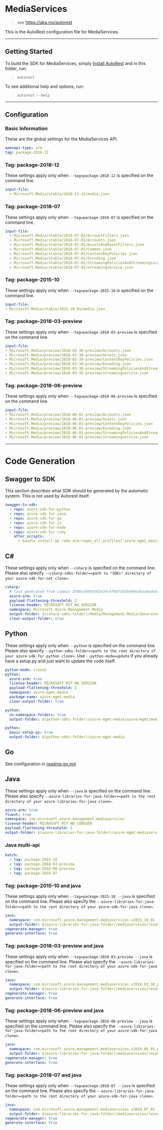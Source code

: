 # MediaServices

> see https://aka.ms/autorest

This is the AutoRest configuration file for MediaServices.

---

## Getting Started

To build the SDK for MediaServices, simply [Install AutoRest](https://aka.ms/autorest/install) and in this folder, run:

> `autorest`

To see additional help and options, run:

> `autorest --help`

---

## Configuration

### Basic Information

These are the global settings for the MediaServices API.

``` yaml
openapi-type: arm
tag: package-2018-12
```


### Tag: package-2018-12

These settings apply only when `--tag=package-2018-12` is specified on the command line.

```yaml $(tag) == 'package-2018-12'
input-file:
  - Microsoft.Media/stable/2018-12-12/media.json
```
### Tag: package-2018-07

These settings apply only when `--tag=package-2018-07` is specified on the command line.

``` yaml $(tag) == 'package-2018-07'
input-file:
  - Microsoft.Media/stable/2018-07-01/AccountFilters.json
  - Microsoft.Media/stable/2018-07-01/Accounts.json
  - Microsoft.Media/stable/2018-07-01/AssetsAndAssetFilters.json
  - Microsoft.Media/stable/2018-07-01/Common.json
  - Microsoft.Media/stable/2018-07-01/ContentKeyPolicies.json
  - Microsoft.Media/stable/2018-07-01/Encoding.json
  - Microsoft.Media/stable/2018-07-01/StreamingPoliciesAndStreamingLocators.json
  - Microsoft.Media/stable/2018-07-01/streamingservice.json
```

### Tag: package-2015-10

These settings apply only when `--tag=package-2015-10` is specified on the command line.

``` yaml $(tag) == 'package-2015-10'
input-file:
- Microsoft.Media/stable/2015-10-01/media.json
```

### Tag: package-2018-03-preview

These settings apply only when `--tag=package-2018-03-preview` is specified on the command line.

``` yaml $(tag) == 'package-2018-03-preview'
input-file:
- Microsoft.Media/preview/2018-03-30-preview/Accounts.json
- Microsoft.Media/preview/2018-03-30-preview/Assets.json
- Microsoft.Media/preview/2018-03-30-preview/ContentKeyPolicies.json
- Microsoft.Media/preview/2018-03-30-preview/Encoding.json
- Microsoft.Media/preview/2018-03-30-preview/StreamingPoliciesAndStreamingLocators.json
- Microsoft.Media/preview/2018-03-30-preview/streamingservice.json
```

### Tag: package-2018-06-preview

These settings apply only when `--tag=package-2018-06-preview` is specified on the command line.

``` yaml $(tag) == 'package-2018-06-preview'
input-file:
- Microsoft.Media/preview/2018-06-01-preview/Accounts.json
- Microsoft.Media/preview/2018-06-01-preview/Assets.json
- Microsoft.Media/preview/2018-06-01-preview/ContentKeyPolicies.json
- Microsoft.Media/preview/2018-06-01-preview/Encoding.json
- Microsoft.Media/preview/2018-06-01-preview/StreamingPoliciesAndStreamingLocators.json
- Microsoft.Media/preview/2018-06-01-preview/streamingservice.json
```

---

# Code Generation

## Swagger to SDK

This section describes what SDK should be generated by the automatic system.
This is not used by Autorest itself.

``` yaml $(swagger-to-sdk)
swagger-to-sdk:
  - repo: azure-sdk-for-python
  - repo: azure-sdk-for-java
  - repo: azure-sdk-for-go
  - repo: azure-sdk-for-js
  - repo: azure-sdk-for-node
  - repo: azure-sdk-for-ruby
    after_scripts:
      - bundle install && rake arm:regen_all_profiles['azure_mgmt_media_services']
```

## C#

These settings apply only when `--csharp` is specified on the command line.
Please also specify `--csharp-sdks-folder=<path to "SDKs" directory of your azure-sdk-for-net clone>`.

``` yaml $(csharp)
csharp:
  # last generated from commit 3586e2989d502434c4f607dd38d40e46aabede5c
  azure-arm: true
  payload-flattening-threshold: 2
  license-header: MICROSOFT_MIT_NO_VERSION
  namespace: Microsoft.Azure.Management.Media
  output-folder: $(csharp-sdks-folder)/Media/Management.Media/Generated
  clear-output-folder: true
```

## Python

These settings apply only when `--python` is specified on the command line.
Please also specify `--python-sdks-folder=<path to the root directory of your azure-sdk-for-python clone>`.
Use `--python-mode=update` if you already have a setup.py and just want to update the code itself.

``` yaml $(python)
python-mode: create
python:
  azure-arm: true
  license-header: MICROSOFT_MIT_NO_VERSION
  payload-flattening-threshold: 2
  namespace: azure.mgmt.media
  package-name: azure-mgmt-media
  clear-output-folder: true
```

``` yaml $(python) && $(python-mode) == 'update'
python:
  no-namespace-folders: true
  output-folder: $(python-sdks-folder)/azure-mgmt-media/azure/mgmt/media
```

``` yaml $(python) && $(python-mode) == 'create'
python:
  basic-setup-py: true
  output-folder: $(python-sdks-folder)/azure-mgmt-media
```

## Go

See configuration in [readme.go.md](./readme.go.md)

## Java

These settings apply only when `--java` is specified on the command line.
Please also specify `--azure-libraries-for-java-folder=<path to the root directory of your azure-libraries-for-java clone>`.

``` yaml $(java)
azure-arm: true
fluent: true
namespace: com.microsoft.azure.management.mediaservices
license-header: MICROSOFT_MIT_NO_CODEGEN
payload-flattening-threshold: 1
output-folder: $(azure-libraries-for-java-folder)/azure-mgmt-mediaservices
```

### Java multi-api

``` yaml $(java) && $(multiapi)
batch:
  - tag: package-2015-10
  - tag: package-2018-03-preview
  - tag: package-2018-06-preview
  - tag: package-2018-07
```

### Tag: package-2015-10 and java

These settings apply only when `--tag=package-2015-10 --java` is specified on the command line.
Please also specify the `--azure-libraries-for-java-folder=<path to the root directory of your azure-sdk-for-java clone>`.

``` yaml $(tag) == 'package-2015-10' && $(java) && $(multiapi)
java:
  namespace: com.microsoft.azure.management.mediaservices.v2015_10_01
  output-folder: $(azure-libraries-for-java-folder)/mediaservices/resource-manager/v2015_10_01
regenerate-manager: true
generate-interface: true
```

### Tag: package-2018-03-preview and java

These settings apply only when `--tag=package-2018-03-preview --java` is specified on the command line.
Please also specify the `--azure-libraries-for-java-folder=<path to the root directory of your azure-sdk-for-java clone>`.

``` yaml $(tag) == 'package-2018-03-preview' && $(java) && $(multiapi)
java:
  namespace: com.microsoft.azure.management.mediaservices.v2018_03_30_preview
  output-folder: $(azure-libraries-for-java-folder)/mediaservices/resource-manager/v2018_03_30_preview
regenerate-manager: true
generate-interface: true
```

### Tag: package-2018-06-preview and java

These settings apply only when `--tag=package-2018-06-preview --java` is specified on the command line.
Please also specify the `--azure-libraries-for-java-folder=<path to the root directory of your azure-sdk-for-java clone>`.

``` yaml $(tag) == 'package-2018-06-preview' && $(java) && $(multiapi)
java:
  namespace: com.microsoft.azure.management.mediaservices.v2018_06_01_preview
  output-folder: $(azure-libraries-for-java-folder)/mediaservices/resource-manager/v2018_06_01_preview
regenerate-manager: true
generate-interface: true
```

### Tag: package-2018-07 and java

These settings apply only when `--tag=package-2018-07 --java` is specified on the command line.
Please also specify the `--azure-libraries-for-java-folder=<path to the root directory of your azure-sdk-for-java clone>`.

``` yaml $(tag) == 'package-2018-07' && $(java) && $(multiapi)
java:
  namespace: com.microsoft.azure.management.mediaservices.v2018_07_01
  output-folder: $(azure-libraries-for-java-folder)/mediaservices/resource-manager/v2018_07_01
regenerate-manager: true
generate-interface: true
```
